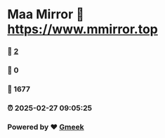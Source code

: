 # Maa Mirror :link: https://www.mmirror.top 
### :page_facing_up: [2](https://www.mmirror.top/tag.html) 
### :speech_balloon: 0 
### :hibiscus: 1677 
### :alarm_clock: 2025-02-27 09:05:25 
### Powered by :heart: [Gmeek](https://github.com/Meekdai/Gmeek)
